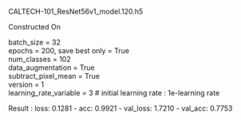CALTECH-101_ResNet56v1_model.120.h5

Constructed On

batch_size = 32  
epochs = 200, save best only = True  
num_classes = 102  
data_augmentation = True  
subtract_pixel_mean = True  
version = 1  
learning_rate_variable = 3 # initial learning rate : 1e-learning rate

Result : loss: 0.1281 - acc: 0.9921 - val_loss: 1.7210 - val_acc: 0.7753
